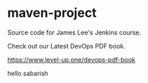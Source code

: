 # maven-project
Source code for James Lee's Jenkins course.

Check out our Latest DevOps PDF book.

https://www.level-up.one/devops-pdf-book

hello sabarish
